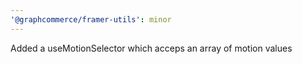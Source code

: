 ```yaml
---
'@graphcommerce/framer-utils': minor
---
```


Added a useMotionSelector which acceps an array of motion values
